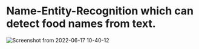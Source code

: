 # Name-Entity-Recognition which can detect food names from text. 

![Screenshot from 2022-06-17 10-40-12](https://user-images.githubusercontent.com/64675035/174226480-1f8da8a9-e885-483e-aec8-8cf93b398cf2.png)
